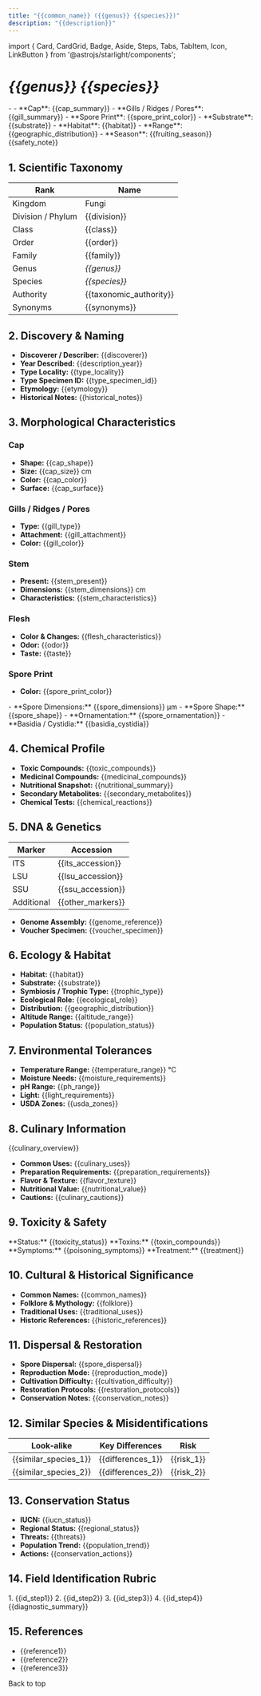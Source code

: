 ```yaml
---
title: "{{common_name}} ({{genus}} {{species}})"
description: "{{description}}"
---
```


import { Card, CardGrid, Badge, Aside, Steps, Tabs, TabItem, Icon, LinkButton } from '@astrojs/starlight/components';

# *{{genus}} {{species}}*

<CardGrid stagger>
  <Card title="Quick Facts" icon="sparkles">
    - <Badge text="{{edibility_status}}" variant={{{
        edible: 'success',
        inedible: 'default',
        toxic: 'danger',
        psychoactive: 'tip',
        unknown: 'note'
      }["{{edibility_status}}"]}} />
    - **Cap**: {{cap_summary}}
    - **Gills / Ridges / Pores**: {{gill_summary}}
    - **Spore Print**: {{spore_print_color}}
  </Card>
  <Card title="Habitat Snapshot" icon="map">
    - **Substrate**: {{substrate}}
    - **Habitat**: {{habitat}}
    - **Range**: {{geographic_distribution}}
    - **Season**: {{fruiting_season}}
  </Card>
</CardGrid>

<Aside type="caution" title="Safety Note">
  {{safety_note}}
</Aside>

## 1. Scientific Taxonomy

| Rank | Name |
|------|------|
| Kingdom | Fungi |
| Division / Phylum | {{division}} |
| Class | {{class}} |
| Order | {{order}} |
| Family | {{family}} |
| Genus | *{{genus}}* |
| Species | *{{species}}* |
| Authority | {{taxonomic_authority}} |
| Synonyms | {{synonyms}} |

## 2. Discovery & Naming

- **Discoverer / Describer:** {{discoverer}}
- **Year Described:** {{description_year}}
- **Type Locality:** {{type_locality}}
- **Type Specimen ID:** {{type_specimen_id}}
- **Etymology:** {{etymology}}
- **Historical Notes:** {{historical_notes}}

## 3. Morphological Characteristics

<Tabs syncKey="morphology">
  <TabItem label="Macroscopic" icon="eye">

  ### Cap
  - **Shape:** {{cap_shape}}
  - **Size:** {{cap_size}} cm
  - **Color:** {{cap_color}}
  - **Surface:** {{cap_surface}}

  ### Gills / Ridges / Pores
  - **Type:** {{gill_type}}
  - **Attachment:** {{gill_attachment}}
  - **Color:** {{gill_color}}

  ### Stem
  - **Present:** {{stem_present}}
  - **Dimensions:** {{stem_dimensions}} cm
  - **Characteristics:** {{stem_characteristics}}

  ### Flesh
  - **Color & Changes:** {{flesh_characteristics}}
  - **Odor:** {{odor}}
  - **Taste:** {{taste}}

  ### Spore Print
  - **Color:** {{spore_print_color}}

  </TabItem>

  <TabItem label="Microscopic" icon="microscope">
  - **Spore Dimensions:** {{spore_dimensions}} µm
  - **Spore Shape:** {{spore_shape}}
  - **Ornamentation:** {{spore_ornamentation}}
  - **Basidia / Cystidia:** {{basidia_cystidia}}
  </TabItem>
</Tabs>

## 4. Chemical Profile

- **Toxic Compounds:** {{toxic_compounds}}
- **Medicinal Compounds:** {{medicinal_compounds}}
- **Nutritional Snapshot:** {{nutritional_summary}}
- **Secondary Metabolites:** {{secondary_metabolites}}
- **Chemical Tests:** {{chemical_reactions}}

## 5. DNA & Genetics

| Marker | Accession |
|--------|-----------|
| ITS | {{its_accession}} |
| LSU | {{lsu_accession}} |
| SSU | {{ssu_accession}} |
| Additional | {{other_markers}} |

- **Genome Assembly:** {{genome_reference}}
- **Voucher Specimen:** {{voucher_specimen}}

## 6. Ecology & Habitat

- **Habitat:** {{habitat}}
- **Substrate:** {{substrate}}
- **Symbiosis / Trophic Type:** {{trophic_type}}
- **Ecological Role:** {{ecological_role}}
- **Distribution:** {{geographic_distribution}}
- **Altitude Range:** {{altitude_range}}
- **Population Status:** {{population_status}}

## 7. Environmental Tolerances

- **Temperature Range:** {{temperature_range}} °C
- **Moisture Needs:** {{moisture_requirements}}
- **pH Range:** {{ph_range}}
- **Light:** {{light_requirements}}
- **USDA Zones:** {{usda_zones}}

## 8. Culinary Information

<Aside type="tip" title="Culinary Overview">
  {{culinary_overview}}
</Aside>

- **Common Uses:** {{culinary_uses}}
- **Preparation Requirements:** {{preparation_requirements}}
- **Flavor & Texture:** {{flavor_texture}}
- **Nutritional Value:** {{nutritional_value}}
- **Cautions:** {{culinary_cautions}}

## 9. Toxicity & Safety

<Card title="Toxicity Details" icon="shield">
  **Status:** {{toxicity_status}}
  **Toxins:** {{toxin_compounds}}
  **Symptoms:** {{poisoning_symptoms}}
  **Treatment:** {{treatment}}
</Card>

## 10. Cultural & Historical Significance

- **Common Names:** {{common_names}}
- **Folklore & Mythology:** {{folklore}}
- **Traditional Uses:** {{traditional_uses}}
- **Historic References:** {{historic_references}}

## 11. Dispersal & Restoration

- **Spore Dispersal:** {{spore_dispersal}}
- **Reproduction Mode:** {{reproduction_mode}}
- **Cultivation Difficulty:** {{cultivation_difficulty}}
- **Restoration Protocols:** {{restoration_protocols}}
- **Conservation Notes:** {{conservation_notes}}

## 12. Similar Species & Misidentifications

| Look‑alike | Key Differences | Risk |
|------------|----------------|------|
| {{similar_species_1}} | {{differences_1}} | {{risk_1}} |
| {{similar_species_2}} | {{differences_2}} | {{risk_2}} |

## 13. Conservation Status

- **IUCN:** {{iucn_status}}
- **Regional Status:** {{regional_status}}
- **Threats:** {{threats}}
- **Population Trend:** {{population_trend}}
- **Actions:** {{conservation_actions}}

## 14. Field Identification Rubric

<Steps>
1. {{id_step1}}
2. {{id_step2}}
3. {{id_step3}}
4. {{id_step4}}
</Steps>

<Aside type="note" title="Diagnostic Summary">
  {{diagnostic_summary}}
</Aside>

## 15. References

- {{reference1}}
- {{reference2}}
- {{reference3}}

<LinkButton href="#top" variant="minimal" icon="arrow-up" iconPlacement="start">Back to top</LinkButton>
